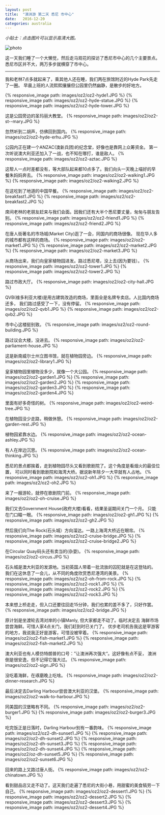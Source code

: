 ```yaml
---
layout: post
title:  "澳洲游 第二天 悉尼 市中心"
date:   2016-12-20
categories: australia
---
```


*小贴士：点击图片可以显示高清大图。*
 
![photo]({{site.url}}/images/oz2/oz2-oh-from-rock2.JPG)

这一天我们睡了一个大懒觉，然后走马观花的探访了悉尼市中心的几个主要景点。
悉尼市区并不大，两万多步就横穿了市中心。

----------------------- 

我和老林7点多就起来了，乘其他人还在睡，我们两在旅馆附近的Hyde Park先走了一圈。
早晨上班的人流熙熙攘攘但公园里仍然幽静，是散步的好地方。

{% responsive_image path: images/oz2/oz2-hyde1.JPG %}
{% responsive_image path: images/oz2/oz2-hyde-statue.JPG %}
{% responsive_image path: images/oz2/oz2-hyde-tower.JPG %}

这是公园旁边的圣玛丽大教堂。
{% responsive_image path: images/oz2/oz2-st--mary.JPG %}

忽然听到二胡声，仿佛回到国内。
{% responsive_image path: images/oz2/oz2-hyde-erhu.JPG %}

公园内正在建一个ANZAC(澳新兵团)的纪念堂，好像也是靠网上众筹资金。
第一次听说澳大利亚还加入了一战，也不知在哪打，谁是敌人。
{% responsive_image path: images/oz2/oz2-aztac.JPG %}

这帮人一点时差都没有，等大部队起来都10点多了。我们向头一天晚上喵好的早餐朱妈妈奔去。
{% responsive_image path: images/oz2/oz2-walking1.JPG %}
{% responsive_image path: images/oz2/oz2-walking2.JPG %}

在这吃到了地道的中国早餐。
{% responsive_image path: images/oz2/oz2-breakfast1.JPG %}
{% responsive_image path: images/oz2/oz2-breakfast2.JPG %}

席间老林的老朋友赶来与我们会面。因我们还有大半个悉尼要丈量，匆匆与朋友告别。
{% responsive_image path: images/oz2/oz2-friend1.JPG %}
{% responsive_image path: images/oz2/oz2-friend2.JPG %}

在唐人街著名的市场城(Market City)逛了一会，同国内的商场很像。
现在华人多的城市都有这样的商场。
{% responsive_image path: images/oz2/oz2-market1.JPG %}
{% responsive_image path: images/oz2/oz2-market2.JPG %}
{% responsive_image path: images/oz2/oz2-market3.JPG %}

从商场出来，我们向皇家植物园进发。路过悉尼塔，没上去(因为要钱）。
{% responsive_image path: images/oz2/oz2-tower1.JPG %}
{% responsive_image path: images/oz2/oz2-tower2.JPG %}

路过市政大厅。
{% responsive_image path: images/oz2/oz2-city-hall.JPG %}

QVB(维多利亚大楼)是用古建筑改造的商场，里面全是名牌专卖店。人比国内商场还多，
我们路过感受了一下，没有停留。
{% responsive_image path: images/oz2/oz2-qvb1.JPG %}
{% responsive_image path: images/oz2/oz2-qvb2.JPG %}

市中心这楼挺别致。
{% responsive_image path: images/oz2/oz2-round-building.JPG %}

路过议会大楼，没进去。
{% responsive_image path: images/oz2/oz2-parliament-house.JPG %}

这是新南威尔士州立图书馆，就在植物园旁边。
{% responsive_image path: images/oz2/oz2-library1.JPG %}

皇家植物园里植物没多少，就像一个大公园。
{% responsive_image path: images/oz2/oz2-garden1.JPG %}
{% responsive_image path: images/oz2/oz2-garden2.JPG %}
{% responsive_image path: images/oz2/oz2-garden3.JPG %}
{% responsive_image path: images/oz2/oz2-garden4.JPG %}

里面有好多奇怪的树。
{% responsive_image path: images/oz2/oz2-weird-tree.JPG %}

在植物园没少走路，稍做休憩。
{% responsive_image path: images/oz2/oz2-garden-rest.JPG %}

植物园紧靠水边。
{% responsive_image path: images/oz2/oz2-ocean-ashley.JPG %}

有人在岸边沉思。
{% responsive_image path: images/oz2/oz2-ocean-thinking.JPG %}

悉尼的景点都挨着，走到植物园尽头又看到歌剧院了。这个角度是看烟火的最佳位置，
可以同时看到歌剧院和海湾大桥。据说新年除夕一大早就有人占地。
{% responsive_image path: images/oz2/oz2-oh1.JPG %}
{% responsive_image path: images/oz2/oz2-oh2.JPG %}

来了一艘游轮，就停在歌剧院门前。
{% responsive_image path: images/oz2/oz2-oh-cruise.JPG %}

我们又去Government House(政府大楼)看看，结果圣诞期间关门一个月。
只能在门口瞄一眼。
{% responsive_image path: images/oz2/oz2-gh1.JPG %}
{% responsive_image path: images/oz2/oz2-gh2.JPG %}

然后我们向The Rock(石头城）方向溜达。一路上海湾大桥近在眼帘。
{% responsive_image path: images/oz2/oz2-cruise-bridge.JPG %}
{% responsive_image path: images/oz2/oz2-cruise-bridge2.JPG %}

在Circular Quay码头还有卖当的(杂耍)。
{% responsive_image path: images/oz2/oz2-circus.JPG %}

石头城是澳大利亚的发源地。当初英国人带着一批流放的囚犯就是在这登陆的。
我们在这休息了一会儿，从不同的角度欣赏悉尼港湾的美景。
{% responsive_image path: images/oz2/oz2-oh-from-rock.JPG %}
{% responsive_image path: images/oz2/oz2-rock1.JPG %}
{% responsive_image path: images/oz2/oz2-rock2.JPG %}
{% responsive_image path: images/oz2/oz2-rock3.JPG %}

本来想上桥走走，但入口还要往回走15分钟，我们也累的差不多了，只好作罢。
{% responsive_image path: images/oz2/oz2-bridge.JPG %}

原计划是坐渡轮去湾对岸的小镇Manly, 但大家都走不动了。临时决定去
海鲜市场尝尝海鲜。可惜人家4点关门，我们赶到时已关门了。
优步老司机告我这是宰游客的地方，我说我正好是游客，可惜没被宰着。
{% responsive_image path: images/oz2/oz2-fish-market1.JPG %}
{% responsive_image path: images/oz2/oz2-fish-market2.JPG %}

澳大利亚也有人模仿特朗普的口号：”让澳洲再次强大“。这好像有点不妥，
澳洲倒是很安逸，但不记得它强大过。
{% responsive_image path: images/oz2/oz2-sign.JPG %}

没吃着海鲜，在琢磨晚上吃啥。
{% responsive_image path: images/oz2/oz2-dinner-research.JPG %}

最后决定去Darling Harbour尝尝澳大利亚的汉堡。
{% responsive_image path: images/oz2/oz2-walk-to-harbour.JPG %}

同美国的汉堡略有不同。
{% responsive_image path: images/oz2/oz2-burger1.JPG %}
{% responsive_image path: images/oz2/oz2-burger3.JPG %}

吃完饭正是日落时，Darling Harbour别有一番韵味。
{% responsive_image path: images/oz2/oz2-dh-sunset1.JPG %}
{% responsive_image path: images/oz2/oz2-dh-sunset2.JPG %}
{% responsive_image path: images/oz2/oz2-dh-sunset3.JPG %}
{% responsive_image path: images/oz2/oz2-dh-sunset4.JPG %}
{% responsive_image path: images/oz2/oz-dh-sunset5.JPG %}
{% responsive_image path: images/oz2/oz2-sunset6.JPG %}

回来的路上又路过唐人街。
{% responsive_image path: images/oz2/oz2-chinatown.JPG %}

看到甜品店又走不动了。这天我们走遍了悉尼的大街小巷，用甜蜜的美食犒劳一下自己。
{% responsive_image path: images/oz2/oz2-dessert1.JPG %}
{% responsive_image path: images/oz2/oz2-dessert2.JPG %}
{% responsive_image path: images/oz2/oz2-dessert3.JPG %}
{% responsive_image path: images/oz2/oz2-dessert4.JPG %}
